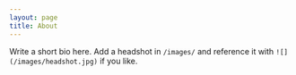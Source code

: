 ```yaml
---
layout: page
title: About
---
```

Write a short bio here. Add a headshot in `/images/` and reference it with `![](/images/headshot.jpg)` if you like.
